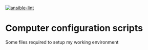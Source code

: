 [![ansible-lint](https://github.com/Hekzory/computerConfiguration/actions/workflows/ansible-lint.yml/badge.svg?event=push)](https://github.com/Hekzory/computerConfiguration/actions/workflows/ansible-lint.yml)

# Computer configuration scripts

Some files required to setup my working environment
